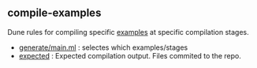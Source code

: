 
## compile-examples

Dune rules for compiling specific [examples](test/examples) at specific compilation stages.

- [generate/main.ml](generate/main.ml) : selectes which examples/stages
- [expected](../expected) : Expected compilation output. Files commited to the repo.
